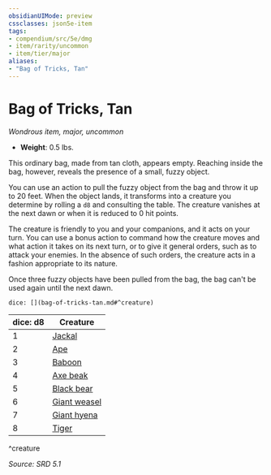 ```yaml
---
obsidianUIMode: preview
cssclasses: json5e-item
tags:
- compendium/src/5e/dmg
- item/rarity/uncommon
- item/tier/major
aliases: 
- "Bag of Tricks, Tan"
---
```

# Bag of Tricks, Tan
*Wondrous item, major, uncommon*  

- **Weight**: 0.5 lbs.

This ordinary bag, made from tan cloth, appears empty. Reaching inside the bag, however, reveals the presence of a small, fuzzy object.

You can use an action to pull the fuzzy object from the bag and throw it up to 20 feet. When the object lands, it transforms into a creature you determine by rolling a `d8` and consulting the table. The creature vanishes at the next dawn or when it is reduced to 0 hit points.

The creature is friendly to you and your companions, and it acts on your turn. You can use a bonus action to command how the creature moves and what action it takes on its next turn, or to give it general orders, such as to attack your enemies. In the absence of such orders, the creature acts in a fashion appropriate to its nature.

Once three fuzzy objects have been pulled from the bag, the bag can't be used again until the next dawn.

`dice: [](bag-of-tricks-tan.md#^creature)`

| dice: d8 | Creature |
|----------|----------|
| 1 | [Jackal](compendium/bestiary/beast/jackal.md) |
| 2 | [Ape](compendium/bestiary/beast/ape.md) |
| 3 | [Baboon](compendium/bestiary/beast/baboon.md) |
| 4 | [Axe beak](compendium/bestiary/beast/axe-beak.md) |
| 5 | [Black bear](compendium/bestiary/beast/black-bear.md) |
| 6 | [Giant weasel](compendium/bestiary/beast/giant-weasel.md) |
| 7 | [Giant hyena](compendium/bestiary/beast/giant-hyena.md) |
| 8 | [Tiger](compendium/bestiary/beast/tiger.md) |
^creature

*Source: SRD 5.1*